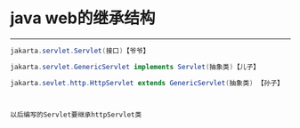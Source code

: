 # java web的继承结构

******************

```java
jakarta.servlet.Servlet(接口)【爷爷】

jakarta.servlet.GenericServlet implements Servlet(抽象类)【儿子】

jakarta.sevlet.http.HttpServlet extends GenericServlet(抽象类) 【孙子】



以后编写的Servlet要继承httpServlet类
```

